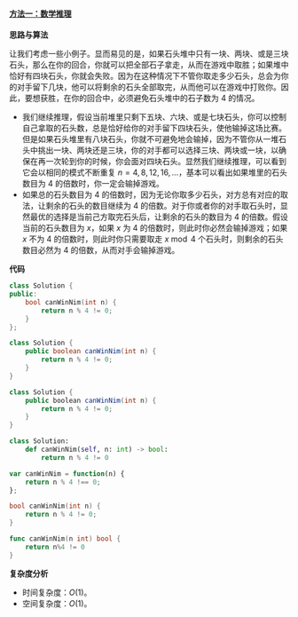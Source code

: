 ﻿#### [方法一：数学推理](https://leetcode.cn/problems/nim-game/solutions/1003627/nim-you-xi-by-leetcode-solution-95g8/)

**思路与算法**

让我们考虑一些小例子。显而易见的是，如果石头堆中只有一块、两块、或是三块石头，那么在你的回合，你就可以把全部石子拿走，从而在游戏中取胜；如果堆中恰好有四块石头，你就会失败。因为在这种情况下不管你取走多少石头，总会为你的对手留下几块，他可以将剩余的石头全部取完，从而他可以在游戏中打败你。因此，要想获胜，在你的回合中，必须避免石头堆中的石子数为 $4$ 的情况。

-   我们继续推理，假设当前堆里只剩下五块、六块、或是七块石头，你可以控制自己拿取的石头数，总是恰好给你的对手留下四块石头，使他输掉这场比赛。但是如果石头堆里有八块石头，你就不可避免地会输掉，因为不管你从一堆石头中挑出一块、两块还是三块，你的对手都可以选择三块、两块或一块，以确保在再一次轮到你的时候，你会面对四块石头。显然我们继续推理，可以看到它会以相同的模式不断重复 $n = 4, 8, 12, 16, \ldots$，基本可以看出如果堆里的石头数目为 $4$ 的倍数时，你一定会输掉游戏。
-   如果总的石头数目为 $4$ 的倍数时，因为无论你取多少石头，对方总有对应的取法，让剩余的石头的数目继续为 $4$ 的倍数。对于你或者你的对手取石头时，显然最优的选择是当前己方取完石头后，让剩余的石头的数目为 $4$ 的倍数。假设当前的石头数目为 $x$，如果 $x$ 为 $4$ 的倍数时，则此时你必然会输掉游戏；如果 $x$ 不为 $4$ 的倍数时，则此时你只需要取走 $x \bmod 4$ 个石头时，则剩余的石头数目必然为 $4$ 的倍数，从而对手会输掉游戏。

**代码**

```cpp
class Solution {
public:
    bool canWinNim(int n) {
        return n % 4 != 0;
    }
};
```

```java
class Solution {
    public boolean canWinNim(int n) {
        return n % 4 != 0;
    }
}
```

```csharp
class Solution {
    public boolean canWinNim(int n) {
        return n % 4 != 0;
    }
}
```

```python
class Solution:
    def canWinNim(self, n: int) -> bool:
        return n % 4 != 0
```

```javascript
var canWinNim = function(n) {
    return n % 4 !== 0;
};
```

```c
bool canWinNim(int n) {
    return n % 4 != 0;
}
```

```go
func canWinNim(n int) bool {
    return n%4 != 0
}
```

**复杂度分析**

-   时间复杂度：$O(1)$。
-   空间复杂度：$O(1)$。
